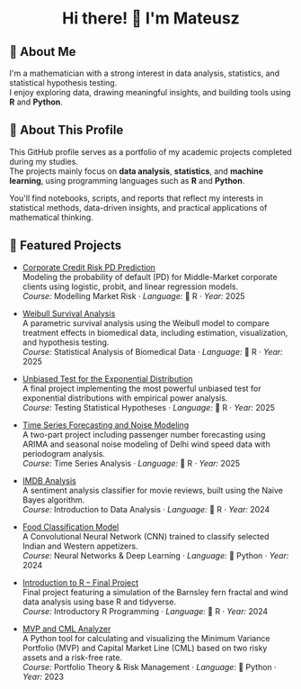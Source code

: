 <h1 align="center">Hi there! 👋 I'm Mateusz</h1>

## 🧠 About Me

I'm a mathematician with a strong interest in data analysis, statistics, and statistical hypothesis testing.  
I enjoy exploring data, drawing meaningful insights, and building tools using **R** and **Python**.


## 📁 About This Profile

This GitHub profile serves as a portfolio of my academic projects completed during my studies.  
The projects mainly focus on **data analysis**, **statistics**, and **machine learning**, using programming languages such as **R** and **Python**.

You'll find notebooks, scripts, and reports that reflect my interests in statistical methods, data-driven insights, and practical applications of mathematical thinking.


## 📌 Featured Projects

- [Corporate Credit Risk PD Prediction](https://github.com/TwojLogin/corporate-credit-risk-pd)  
  Modeling the probability of default (PD) for Middle-Market corporate clients using logistic, probit, and linear regression models.  
  *Course:* Modelling Market Risk · *Language:* 📘 R · *Year:* 2025

- [Weibull Survival Analysis](https://github.com/MatMgl/weibull-survival-analysis)  
  A parametric survival analysis using the Weibull model to compare treatment effects in biomedical data, including estimation, visualization, and hypothesis testing.  
  *Course:* Statistical Analysis of Biomedical Data · *Language:* 📘 R · *Year:* 2025

- [Unbiased Test for the Exponential Distribution](https://github.com/MatMgl/unbiased-test-exponential)  
  A final project implementing the most powerful unbiased test for exponential distributions with empirical power analysis.  
  *Course:* Testing Statistical Hypotheses · *Language:* 📘 R · *Year:* 2025
  
- [Time Series Forecasting and Noise Modeling](https://github.com/MatMgl/ts-passengers-wind-analysis)  
  A two-part project including passenger number forecasting using ARIMA and seasonal noise modeling of Delhi wind speed data with periodogram analysis.  
  *Course:* Time Series Analysis · *Language:* 📘 R · *Year:* 2025 

- [IMDB Analysis](https://github.com/akil000/IMDB-analysis)  
  A sentiment analysis classifier for movie reviews, built using the Naive Bayes algorithm.  
  *Course:* Introduction to Data Analysis · *Language:* 📘 R · *Year:* 2024

- [Food Classification Model](https://github.com/akil000/Food-classification-model)  
  A Convolutional Neural Network (CNN) trained to classify selected Indian and Western appetizers.  
  *Course:* Neural Networks & Deep Learning · *Language:* 🐍 Python · *Year:* 2024

- [Introduction to R – Final Project](https://github.com/MatMgl/introduction-to-r-final-project)  
  Final project featuring a simulation of the Barnsley fern fractal and wind data analysis using base R and tidyverse.  
  *Course:* Introductory R Programming · *Language:* 📘 R · *Year:* 2024

- [MVP and CML Analyzer](https://github.com/MatMgl/mvp-and-cml-analyzer)  
  A Python tool for calculating and visualizing the Minimum Variance Portfolio (MVP) and Capital Market Line (CML) based on two risky assets and a risk-free rate.  
  *Course:* Portfolio Theory & Risk Management · *Language:* 🐍 Python · *Year:* 2023


<!--
## 📌 Featured Projects

- [IMDB analysis](https://github.com/akil000/IMDB-analysis) – The project involved creating a classifier capable of automatically detecting the sentiment of movie reviews (positive or negative) using the Naive Bayes method; Introduction to data analysis; R; 2024
- [Food classification model](https://github.com/akil000/Food-classification-model) - The project involves the classification of selected Indian and Western appetizers using Convolutional Neural Networks (CNNs); Neural networks and deep learning; python; 2024
- [MVP and CML analyzer](https://github.com/MatMgl/mvp-and-cml-analyzer) - tool for calculating and visualizing MVP and CML based on two risky assets and a risk-free rate; Portfolio Theory and Risk Management; python; 2023
- [Introduction to R – Final Project](https://github.com/MatMgl/introduction-to-r-final-project) - A final project for an Introduction to R course featuring Barnsley fern fractal simulation and wind data analysis; R; 2024;

-->






<!--
**MatMgl/MatMgl** is a ✨ _special_ ✨ repository because its `README.md` (this file) appears on your GitHub profile.

Here are some ideas to get you started:

- 🔭 I’m currently working on ...
- 🌱 I’m currently learning ...
- 👯 I’m looking to collaborate on ...
- 🤔 I’m looking for help with ...
- 💬 Ask me about ...
- 📫 How to reach me: ...
- 😄 Pronouns: ...
- ⚡ Fun fact: ...
-->
